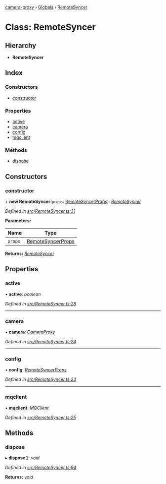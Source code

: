 [camera-proxy](../README.md) › [Globals](../globals.md) › [RemoteSyncer](remotesyncer.md)

# Class: RemoteSyncer

## Hierarchy

* **RemoteSyncer**

## Index

### Constructors

* [constructor](remotesyncer.md#constructor)

### Properties

* [active](remotesyncer.md#active)
* [camera](remotesyncer.md#camera)
* [config](remotesyncer.md#config)
* [mqclient](remotesyncer.md#mqclient)

### Methods

* [dispose](remotesyncer.md#dispose)

## Constructors

###  constructor

\+ **new RemoteSyncer**(`props`: [RemoteSyncerProps](../interfaces/remotesyncerprops.md)): *[RemoteSyncer](remotesyncer.md)*

*Defined in [src/RemoteSyncer.ts:31](https://github.com/alibaba/camera-proxy/blob/a412c7e/src/RemoteSyncer.ts#L31)*

**Parameters:**

Name | Type |
------ | ------ |
`props` | [RemoteSyncerProps](../interfaces/remotesyncerprops.md) |

**Returns:** *[RemoteSyncer](remotesyncer.md)*

## Properties

###  active

• **active**: *boolean*

*Defined in [src/RemoteSyncer.ts:28](https://github.com/alibaba/camera-proxy/blob/a412c7e/src/RemoteSyncer.ts#L28)*

___

###  camera

• **camera**: *[CameraProxy](cameraproxy.md)*

*Defined in [src/RemoteSyncer.ts:24](https://github.com/alibaba/camera-proxy/blob/a412c7e/src/RemoteSyncer.ts#L24)*

___

###  config

• **config**: *[RemoteSyncerProps](../interfaces/remotesyncerprops.md)*

*Defined in [src/RemoteSyncer.ts:23](https://github.com/alibaba/camera-proxy/blob/a412c7e/src/RemoteSyncer.ts#L23)*

___

###  mqclient

• **mqclient**: *MQClient*

*Defined in [src/RemoteSyncer.ts:25](https://github.com/alibaba/camera-proxy/blob/a412c7e/src/RemoteSyncer.ts#L25)*

## Methods

###  dispose

▸ **dispose**(): *void*

*Defined in [src/RemoteSyncer.ts:94](https://github.com/alibaba/camera-proxy/blob/a412c7e/src/RemoteSyncer.ts#L94)*

**Returns:** *void*
